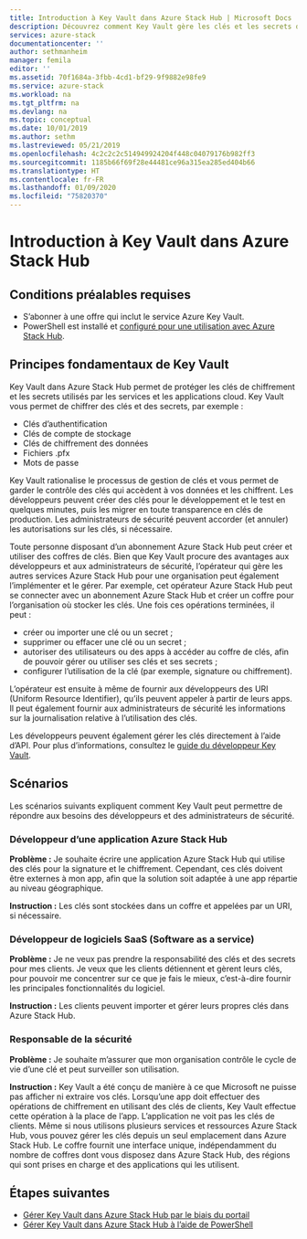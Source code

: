 ```yaml
---
title: Introduction à Key Vault dans Azure Stack Hub | Microsoft Docs
description: Découvrez comment Key Vault gère les clés et les secrets dans Azure Stack Hub.
services: azure-stack
documentationcenter: ''
author: sethmanheim
manager: femila
editor: ''
ms.assetid: 70f1684a-3fbb-4cd1-bf29-9f9882e98fe9
ms.service: azure-stack
ms.workload: na
ms.tgt_pltfrm: na
ms.devlang: na
ms.topic: conceptual
ms.date: 10/01/2019
ms.author: sethm
ms.lastreviewed: 05/21/2019
ms.openlocfilehash: 4c2c2c2c514949924204f448c04079176b982ff3
ms.sourcegitcommit: 1185b66f69f28e44481ce96a315ea285ed404b66
ms.translationtype: HT
ms.contentlocale: fr-FR
ms.lasthandoff: 01/09/2020
ms.locfileid: "75820370"
---
```

# <a name="introduction-to-key-vault-in-azure-stack-hub"></a>Introduction à Key Vault dans Azure Stack Hub

## <a name="prerequisites"></a>Conditions préalables requises

* S’abonner à une offre qui inclut le service Azure Key Vault.  
* PowerShell est installé et [configuré pour une utilisation avec Azure Stack Hub](azure-stack-powershell-configure-user.md).

## <a name="key-vault-basics"></a>Principes fondamentaux de Key Vault

Key Vault dans Azure Stack Hub permet de protéger les clés de chiffrement et les secrets utilisés par les services et les applications cloud. Key Vault vous permet de chiffrer des clés et des secrets, par exemple :

* Clés d’authentification
* Clés de compte de stockage
* Clés de chiffrement des données
* Fichiers .pfx
* Mots de passe

Key Vault rationalise le processus de gestion de clés et vous permet de garder le contrôle des clés qui accèdent à vos données et les chiffrent. Les développeurs peuvent créer des clés pour le développement et le test en quelques minutes, puis les migrer en toute transparence en clés de production. Les administrateurs de sécurité peuvent accorder (et annuler) les autorisations sur les clés, si nécessaire.

Toute personne disposant d’un abonnement Azure Stack Hub peut créer et utiliser des coffres de clés. Bien que Key Vault procure des avantages aux développeurs et aux administrateurs de sécurité, l’opérateur qui gère les autres services Azure Stack Hub pour une organisation peut également l’implémenter et le gérer. Par exemple, cet opérateur Azure Stack Hub peut se connecter avec un abonnement Azure Stack Hub et créer un coffre pour l’organisation où stocker les clés. Une fois ces opérations terminées, il peut :

* créer ou importer une clé ou un secret ;
* supprimer ou effacer une clé ou un secret ;
* autoriser des utilisateurs ou des apps à accéder au coffre de clés, afin de pouvoir gérer ou utiliser ses clés et ses secrets ;
* configurer l’utilisation de la clé (par exemple, signature ou chiffrement).

L’opérateur est ensuite à même de fournir aux développeurs des URI (Uniform Resource Identifier), qu’ils peuvent appeler à partir de leurs apps. Il peut également fournir aux administrateurs de sécurité les informations sur la journalisation relative à l’utilisation des clés.

Les développeurs peuvent également gérer les clés directement à l’aide d’API. Pour plus d’informations, consultez le [guide du développeur Key Vault](/azure/key-vault/key-vault-developers-guide).

## <a name="scenarios"></a>Scénarios

Les scénarios suivants expliquent comment Key Vault peut permettre de répondre aux besoins des développeurs et des administrateurs de sécurité.

### <a name="developer-for-an-azure-stack-hub-app"></a>Développeur d’une application Azure Stack Hub

**Problème :** Je souhaite écrire une application Azure Stack Hub qui utilise des clés pour la signature et le chiffrement. Cependant, ces clés doivent être externes à mon app, afin que la solution soit adaptée à une app répartie au niveau géographique.

**Instruction :** Les clés sont stockées dans un coffre et appelées par un URI, si nécessaire.

### <a name="developer-for-software-as-a-service-saas"></a>Développeur de logiciels SaaS (Software as a service)

**Problème :** Je ne veux pas prendre la responsabilité des clés et des secrets pour mes clients. Je veux que les clients détiennent et gèrent leurs clés, pour pouvoir me concentrer sur ce que je fais le mieux, c’est-à-dire fournir les principales fonctionnalités du logiciel.

**Instruction :** Les clients peuvent importer et gérer leurs propres clés dans Azure Stack Hub.

### <a name="chief-security-officer-cso"></a>Responsable de la sécurité

**Problème :** Je souhaite m’assurer que mon organisation contrôle le cycle de vie d’une clé et peut surveiller son utilisation.

**Instruction :** Key Vault a été conçu de manière à ce que Microsoft ne puisse pas afficher ni extraire vos clés. Lorsqu’une app doit effectuer des opérations de chiffrement en utilisant des clés de clients, Key Vault effectue cette opération à la place de l’app. L’application ne voit pas les clés de clients. Même si nous utilisons plusieurs services et ressources Azure Stack Hub, vous pouvez gérer les clés depuis un seul emplacement dans Azure Stack Hub. Le coffre fournit une interface unique, indépendamment du nombre de coffres dont vous disposez dans Azure Stack Hub, des régions qui sont prises en charge et des applications qui les utilisent.

## <a name="next-steps"></a>Étapes suivantes

* [Gérer Key Vault dans Azure Stack Hub par le biais du portail](azure-stack-key-vault-manage-portal.md)  
* [Gérer Key Vault dans Azure Stack Hub à l’aide de PowerShell](azure-stack-key-vault-manage-powershell.md)
